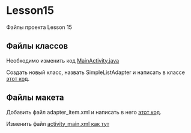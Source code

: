 # Lesson15
Файлы проекта Lesson 15

## Файлы классов
Необходимо изменить код [MainActivity.java](https://github.com/khurshedgulov/Lesson15/blob/master/app/src/main/java/company/my/lesson15/MainActivity.java)

Создать новый класс, назвать SimpleListAdapter и написать в классе [этот код](https://github.com/khurshedgulov/Lesson15/blob/master/app/src/main/java/company/my/lesson15/SampleListAdapter.java).

## Файлы макета
Добавить файл adapter_item.xml и написать в него [этот код](https://github.com/khurshedgulov/Lesson15/blob/master/app/src/main/res/layout/adapter_item.xml).

Изменить файл [activity_main.xml как тут](https://github.com/khurshedgulov/Lesson15/blob/master/app/src/main/res/layout/activity_main.xml)
